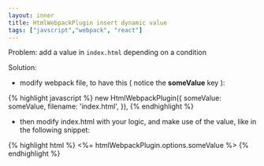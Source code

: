 ```yaml
---
layout: inner
title: HtmlWebpackPlugin insert dynamic value
tags: ["javscript","webpack", "react"]
---
```

Problem: add a value in `index.html` depending on a condition

Solution:

* modify webpack file, to have this ( notice the <b>someValue</b> key ):

{% highlight javascript %}
new HtmlWebpackPlugin({
      someValue: someValue,
      filename: 'index.html',
    }),
{% endhighlight %}

* then modify index.html with your logic, and make use of the value, like in the following snippet:

{% highlight html %}
<%=  htmlWebpackPlugin.options.someValue %>
{% endhighlight %}
